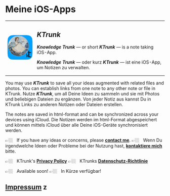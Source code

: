 # Meine iOS-Apps

<table>
  <tr>
    <td style="border: 0px;"><img src="KTrunk/logo120.png"></td>
    <td style="border: 0px; padding-left: .5em;"><h2><b><i>KTrunk</i></b></h2>
      <p class="en"><b><i>Knowledge Trunk</i></b> — or short <b><i>KTrunk</i></b> — is a note taking iOS-App.</p>
      <p class="de"><b><i>Knowledge Trunk</i></b> — oder kurz <b><i>KTrunk</i></b> — ist eine iOS-App, um Notizen zu verwalten.</p>
    </td> 
  </tr>
</table>

<span class="en">You may use ***KTrunk*** to save all your ideas augmented with related files and photos. You can establish links from one note to any other note or file in KTrunk.</span>
<span class="de">Nutze ***KTrunk***, um all Deine Ideen zu sammeln und sie mit Photos und beliebigen Dateien zu ergänzen. Von jeder Notiz aus kannst Du in KTrunk Links zu anderen Notizen oder Dateien erstellen.</span>

<span class="en">The notes are saved in html-format and can be synchronized across your devices using iCloud.</span>
<span class="de">Die Notizen werden im html-Format abgespeichert und können mittels iCloud über alle Deine iOS-Geräte synchronisiert werden.</span>        


<span class="en">&#128073;&#127996; &nbsp; If you have any ideas or concerns, please **[contact me](mailto:cl.schuetzdeller@icloud.com>)**.</span>
<span class="de">&#128073;&#127996; &nbsp; Wenn Du irgendwelche Ideen oder Probleme bei der Nutzung hast, **[kontaktiere mich](mailto:cl.schuetzdeller@icloud.com")** bitte.</span>

<span class="en">&#128073;&#127996; &nbsp; KTrunk's **[Privacy Policy](PrivacyPolicy.md)**</span>
<span class="de">&#128073;&#127996; &nbsp; KTrunks **[Datenschutz-Richtlinie](PrivacyPolicy.md)**</span> 

<span class="en">&#128073;&#127996; &nbsp; Available soon!</span>
<span class="de">&#128073;&#127996; &nbsp; In Kürze verfügbar!</span>

## [Impressum](Impressum.md) z
